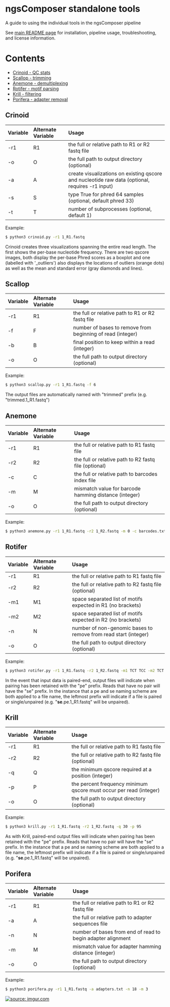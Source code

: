 # ngsComposer standalone tools

A guide to using the individual tools in the ngsComposer pipeline

See <a href="https://github.com/ryandkuster/composer/blob/master/README.md">main README page</a> for installation, pipeline usage, troubleshooting, and license information.

# Contents
- [Crinoid - QC stats](#crinoid)
- [Scallop - trimming](#scallop)
- [Anemone - demultiplexing](#anemone)
- [Rotifer - motif parsing](#rotifer)
- [Krill - filtering](#krill)
- [Porifera - adapter removal](#porifera)

## Crinoid

|Variable|Alternate Variable|Usage|
|:--|:--|:--|
|-r1|R1|the full or relative path to R1 or R2 fastq file|
|-o|O|the full path to output directory (optional)|
|-a|A|create visualizations on existing qscore and nucleotide raw data (optional, requires -r1 input)|
|-s|S|type True for phred 64 samples (optional, default phred 33)|
|-t|T|number of subprocesses (optional, default 1)|

Example:
```bash
$ python3 crinoid.py -r1 1_R1.fastq
```

Crinoid creates three visualizations spanning the entire read length. The first shows the per-base nucleotide frequency. There are two qscore images, both display the per-base Phred scores as a boxplot and one (labelled with '_outliers') also displays the locations of outliers (orange dots) as well as the mean and standard error (gray diamonds and lines).

## Scallop

|Variable|Alternate Variable|Usage|
|:--|:--|:--|
|-r1|R1|the full or relative path to R1 or R2 fastq file|
|-f|F|number of bases to remove from beginning of read (integer)|
|-b|B|final position to keep within a read (integer)|
|-o|O|the full path to output directory (optional)|

Example:
```bash
$ python3 scallop.py -r1 1_R1.fastq -f 6
```

The output files are automatically named with "trimmed" prefix (e.g. "trimmed.1_R1.fastq")

## Anemone

|Variable|Alternate Variable|Usage|
|:--|:--|:--|
|-r1|R1|the full or relative path to R1 fastq file|
|-r2|R2|the full or relative path to R2 fastq file (optional)|
|-c|C|the full or relative path to barcodes index file|
|-m|M|mismatch value for barcode hamming distance (integer)|
|-o|O|the full path to output directory (optional)|


Example:
```bash
$ python3 anemone.py -r1 1_R1.fastq -r2 1_R2.fastq -m 0 -c barcodes.txt
```

## Rotifer

|Variable|Alternate Variable|Usage|
|:--|:--|:--|
|-r1|R1|the full or relative path to R1 fastq file|
|-r2|R2|the full or relative path to R2 fastq file (optional)|
|-m1|M1|space separated list of motifs expected in R1 (no brackets)|
|-m2|M2|space separated list of motifs expected in R2 (no brackets)|
|-n|N|number of non-genomic bases to remove from read start (integer)|
|-o|O|the full path to output directory (optional)|

Example:
```bash
$ python3 rotifer.py -r1 1_R1.fastq -r2 1_R2.fastq -m1 TCT TCC -m2 TCT TCC
```

In the event that input data is paired-end, output files will indicate when pairing has been retained with the "pe" prefix. Reads that have no pair will have the "se" prefix. In the instance that a pe and se naming scheme are both applied to a file name, the leftmost prefix will indicate if a file is paired or single/unpaired (e.g. "**se**.pe.1_R1.fastq" will be unpaired).

## Krill

|Variable|Alternate Variable|Usage|
|:--|:--|:--|
|-r1|R1|the full or relative path to R1 fastq file|
|-r2|R2|the full or relative path to R2 fastq file (optional)|
|-q|Q|the minimum qscore required at a position (integer)|
|-p|P|the percent frequency minimum qscore must occur per read (integer)|
|-o|O|the full path to output directory (optional)|

Example:
```bash
$ python3 krill.py -r1 1_R1.fastq -r2 1_R2.fastq -q 30 -p 95
```

As with Krill, paired-end output files will indicate when pairing has been retained with the "pe" prefix. Reads that have no pair will have the "se" prefix. In the instance that a pe and se naming scheme are both applied to a file name, the leftmost prefix will indicate if a file is paired or single/unpaired (e.g. "**se**.pe.1_R1.fastq" will be unpaired).

## Porifera

|Variable|Alternate Variable|Usage|
|:--|:--|:--|
|-r1|R1|the full or relative path to R1 or R2 fastq file|
|-a|A|the full or relative path to adapter sequences file|
|-n|N|number of bases from end of read to begin adapter alignment|
|-m|M|mismatch value for adapter hamming distance (integer)|
|-o|O|the full path to output directory (optional)|


Example:
```bash
$ python3 porifera.py -r1 1_R1.fastq -a adapters.txt -n 18 -m 3
```

<a href="https://imgur.com/uQ0kCRk"><img src="https://i.imgur.com/uQ0kCRk.png" title="source: imgur.com" /></a>

